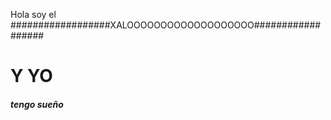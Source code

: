 Hola soy el
##################XALOOOOOOOOOOOOOOOOOOO##################
<h1> Y YO </h1>
<h5> tengo sueño </h5>